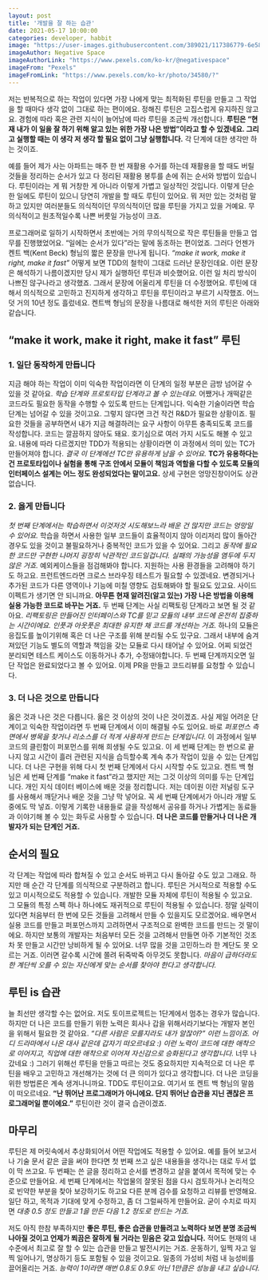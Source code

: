 ```yaml
---
layout: post
title: '개발을 잘 하는 습관'
date: 2021-05-17 10:00:00
categories: developer, habbit
image: "https://user-images.githubusercontent.com/389021/117386779-6e58e300-af22-11eb-87a5-748a0fb059ef.jpg"
imageAuthor: Negative Space
imageAuthorLink: "https://www.pexels.com/ko-kr/@negativespace"
imageFrom: "Pexels"
imageFromLink: "https://www.pexels.com/ko-kr/photo/34580/?"
---
```


저는 반복적으로 하는 작업이 있다면 가장 나에게 맞는 최적화된 루틴을 만들고 그 작업을 할 때마다 생각 없이 그대로 하는 편이에요. 정해진 루틴은 고집스럽게 유지하진 않고요. 경험에 따라 혹은 관련 지식이 늘어남에 따라 루틴을 조금씩 개선합니다. **루틴은 “현재 내가 이 일을 잘 하기 위해 알고 있는 위한 가장 나은 방법”이라고 할 수 있겠네요. 그리고 실행할 때는 이 생각 저 생각 할 필요 없이 그냥 실행합니다.** 각 단계에 대한 생각만 하는 것이죠.

예를 들어 제가 사는 아파트는 매주 한 번 재활용 수거를 하는데 재활용을 할 때도 버릴 것들을 정리하는 순서가 있고 다 정리된 재활용 봉투를 손에 쥐는 순서와 방법이 있습니다. 루틴이라는 게 뭐 거창한 게 아니라 이렇게 가볍고 일상적인 것입니다. 이렇게 단순한 일에도 루틴이 있으니 당연히 개발을 할 때도 루틴이 있어요. 뭐 저만 있는 것처럼 말하고 있지만 여러분들도 의식적이던 무의식적이던 많을 루틴을 가지고 있을 거예요. 무의식적이고 원초적일수록 나쁜 버릇일 가능성이 크죠.

프로그래머로 일하기 시작하면서 초반에는 거의 무의식적으로 작은 루틴들을 만들고 업무를 진행했었어요.  “일에는 순서가 있다”라는 말에 동조하는 편이었죠. 그러다 언젠가 켄트 백(Kent Beck) 형님의 짧은 문장을 만나게 됩니다. *“make it work, make it right, make it fast”* 어떻게 보면 TDD의 철학이 그대로 드러난 문장인데요. 이런 문장은 해석하기 나름이겠지만 당시 제가 실행하던 루틴과 비슷했어요. 이런 일 처리 방식이 나쁘진 않구나라고 생각했죠. 그래서 문장에 어울리게 루틴을 더 수정했어요. 루틴에 대해서 의식적으로 고민하고 진지하게 생각하고 루틴을 루틴이라고 부르기 시작했죠. 어느덧 거의 10년 정도 흘렀네요. 켄트백 형님의 문장을 나름대로 해석한 저의 루틴은 아래와 같습니다.

## “make it work, make it right, make it fast” 루틴

### 1. 일단 동작하게 만듭니다

지금 해야 하는 작업이 이미 익숙한 작업이라면 이 단계의 일정 부분은 금방 넘어갈 수 있을 것 같아요. *학습 단계와 프로토타입 단계라고 볼 수 있는데요.* 어쨌거나 개떡같은 코드라도 필요한 동작을 수행할 수 있도록 만드는 단계입니다. 익숙한 기술이라면 학습 단계는 넘어갈 수 있을 것이고요. 그렇지 않다면 크건 작건 R&D가 필요한 상황이죠. 필요한 것들을 공부하면서 내가 지금 해결하려는 요구 사항이 아무튼 충족되도록 코드를 작성합니다. 코드는 깔끔하지 않아도 돼요. 호기심으로 여러 가지 시도도 해볼 수 있고요. 내용에 따라 다르겠지만 TDD가 적용되는 상황이라면 이 과정에서 의미 있는 TC가 만들어져야 합니다. *결국 이 단계에선 TC만 유용하게 남을 수 있어요.* **TC가 유용하다는 건 프로토타입이나 실험을 통해 구조 안에서 모듈이 책임과 역할을 다할 수 있도록 모듈의 인터페이스 설계는 어느 정도 완성되었다는 말이고요.** 상세 구현은 엉망진창이어도 상관없습니다.

### 2. 옳게 만듭니다

*첫 번째 단계에서는 학습하면서 이것저것 시도해보느라 배운 건 많지만 코드는 엉망일 수 있어요.* 학습을 하면서 사용한 일부 코드들이 효율적이지 않아 이리저리 많이 돌아간 경우도 있을 것이고 불필요하거나 중복적인 코드가 있을 수 있어요. 그리고 *동작에 필요한 코드만 구현한 나머지 굉장히 낙관적인 코드일겁니다. 실패의 가능성을 염두에 두지 않은 거죠.* 예외케이스들을 점검해봐야 합니다. 지원하는 사용 환경들을 고려해야 하기도 하고요. 프런트엔드라면 크로스 브라우징 테스트가 필요할 수 있겠네요. 변경되거나 추가된 코드가 다른 영역이나 기능에 미칠 영향도 검토해봐야 할 필요도 있고요. 사이드 이펙트가 생기면 안 되니까요. **아무튼 현재 알려진(알고 있는) 가장 나은 방법을 이용해 실용 가능한 코드로 바꾸는 거죠.**
두 번째 단계는 사실 리팩토링 단계라고 보면 될 것 같아요. *리팩토링은 만들어진 인터페이스와 TC를 믿고 모듈의 내부 코드에 온전히 집중하는 시간이에요. 인풋과 아웃풋은 최대한 유지한 채 코드를 개선하는 거죠.* 하나의 모듈은 응집도를 높이기위해 혹은 더 나은 구조를 위해 분리될 수도 있구요. 그래서 내부에 숨겨져있던 기능도 별도의 역할과 책임을 갖는 모듈로 다시 태어날 수 있어요.  어찌 되었건 분리되면 테스트 케이스도 이동하거나 추가, 수정돼야합니다.  두 번째 단계까지오면 일단 작업은 완료되었다고 볼 수 있어요. 이제 PR을 만들고 코드리뷰를 요청할 수 있습니다.

### 3. 더 나은 것으로 만듭니다

옳은 것과 나은 것은 다릅니다. 옳은 것 이상의 것이 나은 것이겠죠. 사실 제일 어려운 단계이고 익숙한 작업이라면 두 번째 단계에서 이미 해결될 수도 있어요. 바로 *퍼포먼스 측면에서 병목을 찾거나 리소스를 더 적게 사용하게 만드는 단계입니다.* 이 과정에서 일부 코드의 클린함이 퍼포먼스를 위해 희생될 수도 있고요. 이 세 번째 단계는 한 번으로 끝나지 않고 시간이 흘러 관련된 지식을 습득할수록 계속 추가 작업이 있을 수 있는 단계입니다. 더 나은 구현을 위해 다시 첫 번째 단계에서 다시 시작할 수도 있고요.
켄트 백 형님은 세 번째 단계를 “make it fast”라고 했지만 저는 그것 이상의 의미를 두는 단계입니다. 개인 지식 데이터 베이스에 배운 것을 정리합니다. 저는 데이원 이란 저널링 도구를 사용해서 깨닫거나 배운 것을 그냥 막 넣어요. 꼭 세 번째 단계에서가 아니라 개발 도중에도 막 넣죠. 이렇게 기록한 내용들로 글을 작성해서 공유를 하거나 가볍게는 동료들과 이야기해 볼 수 있는 화두로 사용할 수 있습니다. **더 나은 코드를 만들거나 더 나은 개발자가 되는 단계인 거죠.**

## 순서의 필요

각 단계는 작업에 따라 합쳐질 수 있고 순서도 바뀌고 다시 돌아갈 수도 있고 그래요. 하지만 매 순간 각 단계를 의식적으로 구분하려고 합니다. 루틴은 거시적으로 적용할 수도 있고 미시적으로도 적용할 수 있습니다. 개발한 모듈 자체에 루틴이 적용될 수 있고요. 그 모듈의 특정 스펙 하나 하나에도 재귀적으로 루틴이 적용될 수 있습니다.
정말 실력이 있다면 처음부터 한 번에 모든 것들을 고려해서 만들 수 있을지도 모르겠어요. 배우면서 실용 코드를 만들고 퍼포먼스까지 고려하면서 구조적으로 완벽한 코드를 만드는 것 말이에요. 하지만 보통의 개발자는 처음부터 모든 것을 고려해서 만들면 아주 기본적인 것조차 못 만들고 시간만 낭비하게 될 수 있어요. 너무 많을 것을 고민하느라 한 계단도 못 오르는 거죠. 이러면 갈수록 시간에 쫄려 뒤죽박죽 아무것도 못합니다. *마음이 급하더라도 한 계단씩 오를 수 있는 자신에게 맞는 순서를 찾아야 한다고 생각합니다.*

## 루틴 is 습관

늘 최선만 생각할 수는 없어요. 저도 토이프로젝트는 1단계에서 멈추는 경우가 많습니다. 하지만 더 나은 코드를 만들기 위한 노력은 회사나 갑을 위해서라기보다는 개발자 본인을 위해서 필요한 것 같아요. *“다른 사람은 모를지라도 내가 알잖아?” 이런 느낌이죠. 어디 드라마에서 나온 대사 같은데 갑자기 떠오르네요 :) 이런 노력이 코드에 대한 애착으로 이어지고, 직업에 대한 애착으로 이어져 자신감으로 승화된다고 생각합니다.* 너무 나갔네요 :) 그러기 위해선 루틴을 만들고 따르는 것도 중요하지만 지속적으로 더 나은 루틴을 배우고 고민하고 개선해가는 것에 더 큰 의미가 있다고 생각합니다. 더 나은 코딩을 위한 방법론은 계속 생겨나니까요. TDD도 루틴이고요. 여기서 또 켄트 백 형님의 말씀이 떠오르네요. **“난 뛰어난 프로그래머가 아니에요. 단지 뛰어난 습관을 지닌 괜찮은 프로그래머일 뿐이에요.”** 루틴이란 것이 결국 습관이겠죠.

## 마무리

루틴은 제 머릿속에서 추상화되어서 어떤 작업에도 적용할 수 있어요. 예를 들어 보고서나 기술 문서 같은 글을 써야 한다면 첫 번째 쓰고 싶은 내용들을 생각나는 대로 두서 없이 막 쓰고요. 두 번째는 쓴 글을 정리하고 순서를 변경하고 살을 붙여서 목적에 맞는 수준으로 만들어요. 세 번째 단계에서는 작업물의 잘못된 점을 다시 검토하거나 논리적으로 빈약한 부분을 찾아 보강하기도 하고요 다른 분께 검수를 요청하고 리뷰를 반영해요. 일단 하고, 목적과 기대에 맞게 수정하고, 좀 더 그럴싸하게 만들어요. 굳이 수치로 따지면 *대충 0.5 정도 만들고 1을 만든 다음 1.2 정도로 만드는 거죠.*

저도 아직 한참 부족하지만 **좋은 루틴, 좋은 습관을 만들려고 노력하다 보면 분명 조금씩 나아질 것이고 언제가 쬐끔은 잘하게 될 거라는 믿음은 갖고 있습니다.** 적어도 현재의 내 수준에서 최고로 잘 할 수 있는 습관을 만들고 발전시키는 거죠. 운동하기, 일찍 자고 일찍 일어나기, 명상하기 등도 포함될 수 있을 것이고요. 일종의 가성비 처럼 내 능성비를 끌어올리는 거죠. *능력이 1이라면 매번 0.8도 0.9도 아닌 1만큼은 성능을 내고 싶습니다.*
